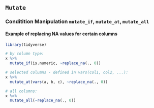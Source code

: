 ## `Mutate`

### Conditition Manipulation `mutate_if`, `mutate_at`, `mutate_all`

#### Example of replacing NA values for certain columns

```r
library(tidyverse)

# by column type:
x %>%
  mutate_if(is.numeric, ~replace_na(., 0))

# selected columns - defined in vars(col1, col2, ...):
x %>%
  mutate_at(vars(a, b, c), ~replace_na(., 0))

# all columns:
x %>%
  mutate_all(~replace_na(., 0))
  ```